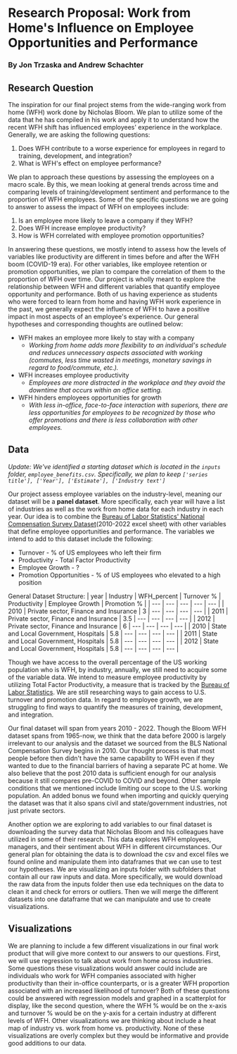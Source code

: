 # Research Proposal: Work from Home's Influence on Employee Opportunities and Performance
### By Jon Trzaska and Andrew Schachter

## Research Question

The inspiration for our final project stems from the wide-ranging work from home (WFH) work done by Nicholas Bloom. We plan to utilize some of the data that he has compiled in his work and apply it to understand how the recent WFH shift has influenced employees' experience in the workplace. Generally, we are asking the following questions:
1. Does WFH contribute to a worse experience for employees in regard to training, development, and integration?
2. What is WFH's effect on employee performance?

We plan to approach these questions by assessing the employees on a macro scale. By this, we mean looking at general trends across time and comparing levels of training/development sentiment and performance to the proportion of WFH employees. Some of the specific questions we are going to answer to assess the impact of WFH on employees include:
1. Is an employee more likely to leave a company if they WFH?
2. Does WFH increase employee productivity?
3. How is WFH correlated with employee promotion opportunities? 

In answering these questions, we mostly intend to assess how the levels of variables like productivity are different in times before and after the WFH boom (COVID-19 era). For other variables, like employee retention or promotion opportunities, we plan to compare the correlation of them to the proportion of WFH over time. Our project is wholly meant to explore the relationship between WFH and different variables that quantify employee opportunity and performance. Both of us having experience as students who were forced to learn from home and having WFH work experience in the past, we generally expect the influence of WFH to have a positive impact in most aspects of an employee's experience. Our general hypotheses and corresponding thoughts are outlined below:
- WFH makes an employee more likely to stay with a company
    - *Working from home adds more flexibility to an individual's schedule and reduces unnecessary aspects associated with working (commutes, less time wasted in meetings, monetary savings in regard to food/commute, etc.).*
- WFH increases employee productivity
    - *Employees are more distracted in the workplace and they avoid the downtime that occurs within an office setting.* 
- WFH hinders employees opportunities for growth
    - *With less in-office, face-to-face interaction with superiors, there are less opportunities for employees to be recognized by those who offer promotions and there is less collaboration with other employees.*
    
## Data

*Update: We've identified a starting dataset which is located in the `inputs` folder, `employee_benefits.csv`. Specifically, we plan to keep `['series title'], ['Year'], ['Estimate'], ['Industry text']`*

Our project assess employee variables on the industry-level, meaning our dataset will be a **panel dataset**. More specifically, each year will have a list of industries as well as the work from home data for each industry in each year. Our idea is to combine the [Bureau of Labor Statistics' National Compensation Survey Dataset](https://www.bls.gov/ebs/publications/september-2022-landing-page-employee-benefits-in-the-united-states-march-2022.htm)(2010-2022 excel sheet) with other variables that define employee opportunities and performance. The variables we intend to add to this dataset include the following:
- Turnover - % of US employees who left their firm
- Productivity - Total Factor Productivity
- Employee Growth - ? 
- Promotion Opportunities - % of US employees who elevated to a high position

General Dataset Structure:
| year | Industry | WFH_percent | Turnover % | Productivity | Employee Growth | Promotion % |
| --- | --- | --- | --- | --- | 
| 2010 | Private sector, Finance and Insurance | 3 | --- | --- | --- | --- |
| 2011 | Private sector, Finance and Insurance | 3.5 | --- | --- | --- | --- |
| 2012 | Private sector, Finance and Insurance | 6 | --- | --- | --- | --- |
| 2010 | State and Local Government, Hospitals | 5.8 | --- | --- | --- | --- |
| 2011 | State and Local Government, Hospitals | 5.8 | --- | --- | --- | --- |
| 2012 | State and Local Government, Hospitals | 5.8 | --- | --- | --- | --- |

Though we have access to the overall percentage of the US working population who is WFH, by industry, annually, we still need to acquire some of the variable data. We intend to measure employee productivity by utilizing Total Factor Productivity, a measure that is tracked by the [Bureau of Labor Statistics](https://www.bls.gov/productivity/data.htm). We are still researching ways to gain access to U.S. turnover and promotion data. In regard to employee growth, we are struggling to find ways to quantify the measures of training, development, and integration. 

Our final dataset will span from years 2010 - 2022. Though the Bloom WFH dataset spans from 1965-now, we think that the data before 2000 is largely irrelevant to our analysis and the dataset we sourced from the BLS National Compensation Survey begins in 2010. Our thought process is that most people before then didn't have the same capability to WFH even if they wanted to due to the financial barriers of having a separate PC at home. We also believe that the post 2010 data is sufficient enough for our analysis because it still compares pre-COVID to COVID and beyond. Other sample conditions that we mentioned include limiting our scope to the U.S. working population. An added bonus we found when importing and quickly querying the dataset was that it also spans civil and state/government industries, not just private sectors. 

Another option we are exploring to add variables to our final dataset is downloading the survey data that Nicholas Bloom and his colleagues have utilized in some of their research. This data explores WFH employees, managers, and their sentiment about WFH in different circumstances. Our general plan for obtaining the data is to download the csv and excel files we found online and manipulate them into dataframes that we can use to test our hypotheses. We are visualizing an inputs folder with subfolders that contain all our raw inputs and data. More specifically, we would download the raw data from the inputs folder then use eda techniques on the data to clean it and check for errors or outliers. Then we will merge the different datasets into one dataframe that we can manipulate and use to create visualizations. 

## Visualizations

We are planning to include a few different visualizations in our final work product that will give more context to our answers to our questions. First, we will use regression to talk about work from home across industries. Some questions these visualizations would answer could include are individuals who work for WFH companies associated with higher productivity than their in-office counterparts, or is a greater WFH proportion associated with an increased likelihood of turnover? Both of these questions could be answered with regression models and graphed in a scatterplot for display, like the second question, where the WFH % would be on the x-axis and turnover % would be on the y-axis for a certain industry at different levels of WFH. Other visualizations we are thinking about include a heat map of industry vs. work from home vs. productivity. None of these visualizations are overly complex but they would be informative and provide good additions to our data.
